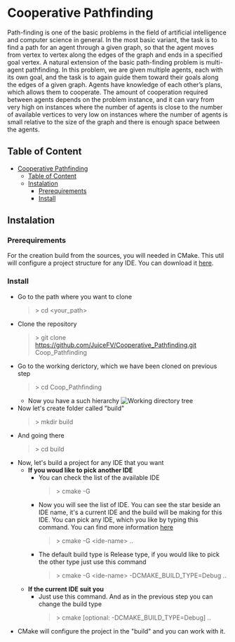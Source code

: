 # Cooperative Pathfinding
Path-finding is one of the basic problems in the field of artificial intelligence and computer science in general. In the most basic variant, the task is to find a path for an agent through a given graph, so that the agent moves from vertex to vertex along the edges of the graph and ends in a specified goal vertex. 
A natural extension of the basic path-finding problem is multi-agent pathfinding. In this problem, we are given multiple agents, each with its own goal, and the task is to again guide them toward their goals along the edges of a given graph. Agents have knowledge of each other’s plans, which allows them to cooperate. The amount of cooperation required between agents depends on the problem instance, and it can vary from very high on instances where the number of agents is close to the number of available vertices to very low on instances where the number of agents is small relative to the size of the graph and there is enough space between the agents.

## Table of Content
- [Cooperative Pathfinding](#cooperative-pathfinding)
	- [Table of Content](#table-of-content)
	- [Instalation](#instalation)
		- [Prerequirements](#prerequirements)
		- [Install](#install)
## Instalation
### Prerequirements
For the creation build from the sources, you will needed in CMake. This util will configure a project structure for any IDE. You can download it [here](https://cmake.org/download/).

### Install
- Go to the path where you want to clone
	> \> cd <your_path\>
- Clone the repository
	> \> git clone https://github.com/JuiceFV/Cooperative_Pathfinding.git Coop_Pathfinding
- Go to the working derictory, which we have been cloned on previous step
	> \> cd Coop_Pathfinding
	- Now you have a such hierarchy
  	![Working directory tree](https://user-images.githubusercontent.com/35202460/68800408-157cf700-066b-11ea-852c-047506d1e9f9.png)
- Now let's create folder called "build"
	> \> mkdir build
- And going there
	> \> cd build
- Now, let's build a project for any IDE that you want
  - **If you woud like to pick another IDE**
	- You can check the list of the available IDE
		> \> cmake -G
	- Now you will see the list of IDE. You can see the star beside an IDE name, it's a current IDE and the build will be making for this IDE. You can pick any IDE, which you like by typing this command. You can find more information [here](https://cmake.org/cmake/help/v3.0/manual/cmake-generators.7.html)
		> \> cmake -G <ide-name\> ..
	- The default build type is Release type, if you would like to pick the other type just use this command
		> \> cmake -G <ide-name\> -DCMAKE_BUILD_TYPE=Debug ..
  - **If the current IDE suit you**
    - Just use this command. And as in the previous step you can change the build type
		> \> cmake [optional: -DCMAKE_BUILD_TYPE=Debug] ..
- CMake will configure the project in the "build" and you can work with it.
	

		